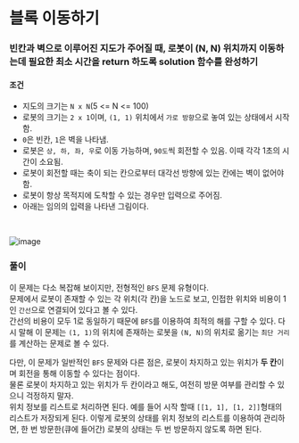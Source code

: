 # 블록 이동하기
### 빈칸과 벽으로 이루어진 지도가 주어질 때, 로봇이 (N, N) 위치까지 이동하는데 필요한 최소 시간을 return 하도록 solution 함수를 완성하기
#### 조건
- 지도의 크기는 ```N x N```(5 <= N <= 100)
- 로봇의 크기는 ```2 x 1```이며, ```(1, 1)``` 위치에서 ```가로 방향```으로 놓여 있는 상태에서 시작함.
- ```0```은 빈칸, ```1```은 벽을 나타냄.
- 로봇은 ```상, 하, 좌, 우```로 이동 가능하며, ```90도```씩 회전할 수 있음. 이때 각각 1초의 시간이 소요됨.
- 로봇이 회전할 때는 축이 되는 칸으로부터 대각선 방향에 있는 칸에는 벽이 없어야 함.
- 로봇이 항상 목적지에 도착할 수 있는 경우만 입력으로 주어짐.
- 아래는 임의의 입력을 나타낸 그림이다.
<br> 

![image](https://user-images.githubusercontent.com/79048895/209550821-20b6917f-ba3b-4ac7-8e48-e4748d942526.png)
<br>

### 풀이
이 문제는 다소 복잡해 보이지만, 전형적인 ```BFS``` 문제 유형이다.  
문제에서 로봇이 존재할 수 있는 각 위치(각 칸)을 노드로 보고, 인접한 위치와 비용이 1인 ```간선```으로 연결되어 있다고 볼 수 있다.  
간선의 비용이 모두 1로 동일하기 때문에 ```BFS```를 이용하여 최적의 해를 구할 수 있다. 다시 말해 이 문제는 ```(1, 1)```의 위치에 존재하는 로봇을 ```(N, N)```의 위치로 옮기는 ```최단 거리```를 계산하는 문제로 볼 수 있다.  

다만, 이 문제가 일반적인 ```BFS``` 문제와 다른 점은, 로봇이 차지하고 있는 위치가 **두 칸**이며 회전을 통해 이동할 수 있다는 점이다.  
물론 로봇이 차지하고 있는 위치가 두 칸이라고 해도, 여전히 방문 여부를 관리할 수 있으니 걱정하지 말자.  
위치 정보를 리스트로 처리하면 된다. 예를 들어 시작 할때 ```[[1, 1], [1, 2]]```형태의 리스트가 저장되게 된다. 이렇게 로봇의 상태를 위치 정보의 리스트를 이용하여 관리하면, 한 번 방문한(큐에 들어간) 로봇의 상태는 두 번 방문하지 않도록 하면 된다.  


